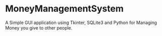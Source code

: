 # MoneyManagementSystem
A Simple GUI application using Tkinter, SQLite3 and Python for Managing Money you give to other people.
